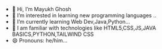 - 👋 Hi, I’m Mayukh Ghosh
- 👀 I’m interested in learning new programming languages ..
- 🌱 I’m currently learning Web Dev,Java,Python...
- 🎇 I am familiar with technologies like HTML5,CSS,JS,JAVA BASICS,PYTHON,TAILWIND CSS
- 😄 Pronouns: he/him...



